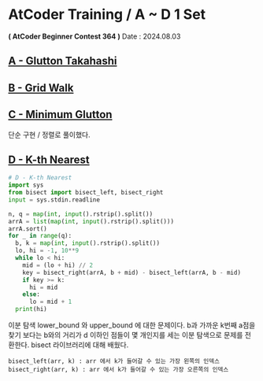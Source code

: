 # AtCoder Training / A ~ D 1 Set 
**( AtCoder Beginner Contest 364 )** Date : 2024.08.03

## [A - Glutton Takahashi](https://atcoder.jp/contests/abc364/tasks/abc364_a)
## [B - Grid Walk](https://atcoder.jp/contests/abc364/tasks/abc364_b)
## [C - Minimum Glutton](https://atcoder.jp/contests/abc364/tasks/abc364_c)

단순 구현 / 정렬로 풀이했다.

## [D - K-th Nearest](https://atcoder.jp/contests/abc364/tasks/abc364_d)
```py
# D - K-th Nearest
import sys
from bisect import bisect_left, bisect_right
input = sys.stdin.readline

n, q = map(int, input().rstrip().split())
arrA = list(map(int, input().rstrip().split()))
arrA.sort()
for _ in range(q):
  b, k = map(int, input().rstrip().split())
  lo, hi = -1, 10**9
  while lo < hi:
    mid = (lo + hi) // 2
    key = bisect_right(arrA, b + mid) - bisect_left(arrA, b - mid)
    if key >= k:
      hi = mid
    else:
      lo = mid + 1
  print(hi)
```

이분 탐색 lower_bound 와 upper_bound 에 대한 문제이다. b과 가까운 k번째 a점을 찾기 보다는 b와의 거리가 d 이하인 점들이 몇 개인지를 세는 이분 탐색으로 문제를 전환한다.
bisect 라이브러리에 대해 배웠다. 
```
bisect_left(arr, k) : arr 에서 k가 들어갈 수 있는 가장 왼쪽의 인덱스
bisect_right(arr, k) : arr 에서 k가 들어갈 수 있는 가장 오른쪽의 인덱스
```
